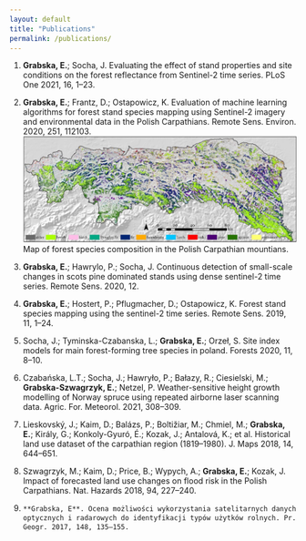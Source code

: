 ```yaml
---
layout: default
title: "Publications"
permalink: /publications/
---
```

1. **Grabska, E.**; Socha, J. Evaluating the effect of stand properties and site conditions on the forest reflectance from Sentinel-2 time series. PLoS One 2021, 16, 1–23.
2. **Grabska, E.**; Frantz, D.; Ostapowicz, K. Evaluation of machine learning algorithms for forest stand species mapping using Sentinel-2 imagery and environmental data in the Polish Carpathians. Remote Sens. Environ. 2020, 251, 112103.
![Image](karpaty.jpg)
Map of forest species composition in the Polish Carpathian mountians. 

4. **Grabska, E.**; Hawrylo, P.; Socha, J. Continuous detection of small-scale changes in scots pine dominated stands using dense sentinel-2 time series. Remote Sens. 2020, 12.
5. **Grabska, E.**; Hostert, P.; Pflugmacher, D.; Ostapowicz, K. Forest stand species mapping using the sentinel-2 time series. Remote Sens. 2019, 11, 1–24.
6. Socha, J.; Tyminska-Czabanska, L.; **Grabska, E.**; Orzeł, S. Site index models for main forest-forming tree species in poland. Forests 2020, 11, 8–10.
7. Czabańska, L.T.; Socha, J.; Hawryło, P.; Bałazy, R.; Ciesielski, M.; **Grabska-Szwagrzyk, E.**; Netzel, P. Weather-sensitive height growth modelling of Norway spruce using repeated airborne laser scanning data. Agric. For. Meteorol. 2021, 308–309.
8. Lieskovský, J.; Kaim, D.; Balázs, P.; Boltižiar, M.; Chmiel, M.; **Grabska, E.**; Király, G.; Konkoly-Gyuró, É.; Kozak, J.; Antalová, K.; et al. Historical land use dataset of the carpathian region (1819–1980). J. Maps 2018, 14, 644–651.
9. 	Szwagrzyk, M.; Kaim, D.; Price, B.; Wypych, A.; **Grabska, E.**; Kozak, J. Impact of forecasted land use changes on flood risk in the Polish Carpathians. Nat. Hazards 2018, 94, 227–240.
10. 	**Grabska, E**. Ocena możliwości wykorzystania satelitarnych danych optycznych i radarowych do identyfikacji typów użytków rolnych. Pr. Geogr. 2017, 148, 135–155.
